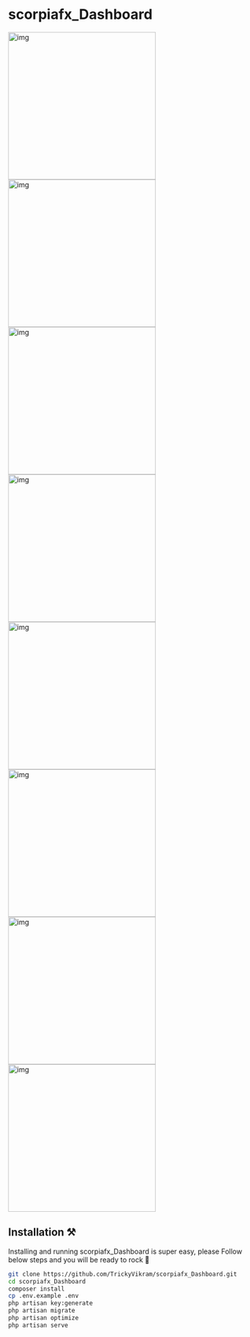 
# scorpiafx_Dashboard



<img src="https://github.com/TrickyVikram/scorpiafx_Dashboard/blob/main/img/Screenshot%202024-07-14%20at%206.16.37%E2%80%AFPM.png" alt="img" width="300px" height="300">
<img src="https://github.com/TrickyVikram/scorpiafx_Dashboard/blob/main/img/Screenshot%202024-07-14%20at%206.16.47%E2%80%AFPM.png" alt="img" width="300px" height="300">
<img src="https://github.com/TrickyVikram/scorpiafx_Dashboard/blob/main/img/Screenshot%202024-07-14%20at%206.16.56%E2%80%AFPM.png" alt="img" width="300px" height="300">
<img src="https://github.com/TrickyVikram/scorpiafx_Dashboard/blob/main/img/Screenshot%202024-07-14%20at%205.58.56%E2%80%AFPM.png" alt="img" width="300px" height="300">
<img src="https://github.com/TrickyVikram/scorpiafx_Dashboard/blob/main/img/Screenshot%202024-07-14%20at%205.57.51%E2%80%AFPM.png" alt="img" width="300px" height="300">
<img src="https://github.com/TrickyVikram/scorpiafx_Dashboard/blob/main/img/Screenshot%202024-07-14%20at%205.57.34%E2%80%AFPM.png" alt="img" width="300px" height="300">
<img src="https://github.com/TrickyVikram/scorpiafx_Dashboard/blob/main/img/Screenshot%202024-07-14%20at%205.56.50%E2%80%AFPM.png" alt="img" width="300px" height="300">
<img src="https://github.com/TrickyVikram/scorpiafx_Dashboard/blob/main/img/Screenshot%202024-07-14%20at%205.58.24%E2%80%AFPM.png" alt="img" width="300px" height="300">


## Installation ⚒️

Installing and running scorpiafx_Dashboard  is super easy, please Follow below steps and you will be ready to rock 🤘


```bash
git clone https://github.com/TrickyVikram/scorpiafx_Dashboard.git
cd scorpiafx_Dashboard
composer install
cp .env.example .env
php artisan key:generate
php artisan migrate
php artisan optimize
php artisan serve
```
